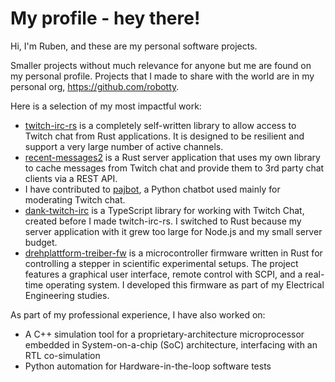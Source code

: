 # My profile - hey there!

Hi, I'm Ruben, and these are my personal software projects.

Smaller projects without much relevance for anyone but me are found on my personal profile. Projects that I made to share with the world are in my personal org, https://github.com/robotty.

Here is a selection of my most impactful work:

- [twitch-irc-rs](https://github.com/robotty/twitch-irc-rs) is a completely self-written library to allow access to Twitch chat from Rust applications. It is designed to be resilient and support a very large number of active channels.
- [recent-messages2](https://github.com/robotty/recent-messages2) is a Rust server application that uses my own library to cache messages from Twitch chat and provide them to 3rd party chat clients via a REST API.
- I have contributed to [pajbot](https://github.com/pajbot/pajbot), a Python chatbot used mainly for moderating Twitch chat.
- [dank-twitch-irc](https://github.com/robotty/dank-twitch-irc) is a TypeScript library for working with Twitch Chat, created before I made twitch-irc-rs. I switched to Rust because my server application with it grew too large for Node.js and my small server budget.
- [drehplattform-treiber-fw](https://github.com/RAnders00/drehplattform-treiber-fw) is a microcontroller firmware written in Rust for controlling a stepper in scientific experimental setups. The project features a graphical user interface, remote control with SCPI, and a real-time operating system. I developed this firmware as part of my Electrical Engineering studies.

As part of my professional experience, I have also worked on:

- A C++ simulation tool for a proprietary-architecture microprocessor embedded in System-on-a-chip (SoC) architecture, interfacing with an RTL co-simulation
- Python automation for Hardware-in-the-loop software tests
